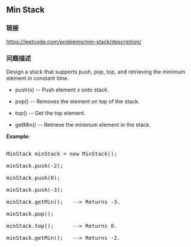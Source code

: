 ## Min Stack  
### 链接  
https://leetcode.com/problems/min-stack/description/  
### 问题描述

Design a stack that supports push, pop, top, and retrieving the minimum element in constant time.
<ul>
<li>
push(x) -- Push element x onto stack.
</li>
<li>
pop() -- Removes the element on top of the stack.
</li>
<li>
top() -- Get the top element.
</li>
<li>
getMin() -- Retrieve the minimum element in the stack.
</li>
</ul>


**Example:**<br />
<pre>
MinStack minStack = new MinStack();
minStack.push(-2);
minStack.push(0);
minStack.push(-3);
minStack.getMin();   --> Returns -3.
minStack.pop();
minStack.top();      --> Returns 0.
minStack.getMin();   --> Returns -2.
</pre>

